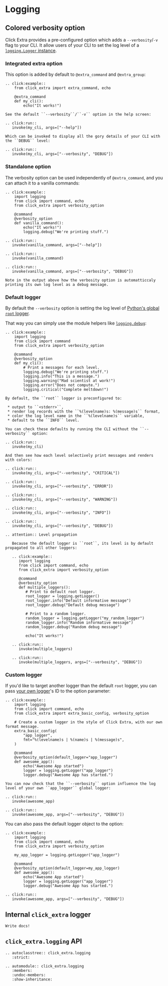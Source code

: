 # Logging

## Colored verbosity option

Click Extra provides a pre-configured option which adds a `--verbosity`/`-v` flag to your CLI. It allow users of your CLI to set the log level of a [`logging.Logger` instance](https://docs.python.org/3/library/logging.html#logger-objects).

### Integrated extra option

This option is added by default to `@extra_command` and `@extra_group`:

```{eval-rst}
.. click:example::
    from click_extra import extra_command, echo

    @extra_command
    def my_cli():
        echo("It works!")

See the default ``--verbosity``/``-v`` option in the help screen:

.. click:run::
   invoke(my_cli, args=["--help"])

Which can be invoked to display all the gory details of your CLI with the ``DEBUG`` level:

.. click:run::
   invoke(my_cli, args=["--verbosity", "DEBUG"])
```

### Standalone option

The verbosity option can be used independently of `@extra_command`, and you can attach it to a vanilla commands:

```{eval-rst}
.. click:example::
    import logging
    from click import command, echo
    from click_extra import verbosity_option

    @command
    @verbosity_option
    def vanilla_command():
        echo("It works!")
        logging.debug("We're printing stuff.")

.. click:run::
   invoke(vanilla_command, args=["--help"])

.. click:run::
   invoke(vanilla_command)

.. click:run::
   invoke(vanilla_command, args=["--verbosity", "DEBUG"])
```

```{tip}
Note in the output above how the verbosity option is automatticcaly printing its own log level as a debug message.
```

### Default logger

By default the `--verbosity` option is setting the log level of [Python's global `root` logger](https://github.com/python/cpython/blob/a59dc1fb4324589427c5c84229eb2c0872f29ca0/Lib/logging/__init__.py#L1945).

That way you can simply use the module helpers like [`logging.debug`](https://docs.python.org/3/library/logging.html?highlight=logging#logging.Logger.debug):

```{eval-rst}
.. click:example::
    import logging
    from click import command
    from click_extra import verbosity_option

    @command
    @verbosity_option
    def my_cli():
        # Print a messages for each level.
        logging.debug("We're printing stuff.")
        logging.info("This is a message.")
        logging.warning("Mad scientist at work!")
        logging.error("Does not compute.")
        logging.critical("Complete meltdown!")

By default, the ``root`` logger is preconfigured to:

 * output to ``<stderr>``,
 * render log records with the ``%(levelname)s: %(message)s`` format,
 * color the log level name in the ``%(levelname)s`` variable,
 * default to the ``INFO`` level.

You can check these defaults by running the CLI without the ``--verbosity`` option:

.. click:run::
   invoke(my_cli)

And then see how each level selectively print messages and renders with colors:

.. click:run::
   invoke(my_cli, args=["--verbosity", "CRITICAL"])

.. click:run::
   invoke(my_cli, args=["--verbosity", "ERROR"])

.. click:run::
   invoke(my_cli, args=["--verbosity", "WARNING"])

.. click:run::
   invoke(my_cli, args=["--verbosity", "INFO"])

.. click:run::
   invoke(my_cli, args=["--verbosity", "DEBUG"])
```

```{eval-rst}
.. attention:: Level propagation

   Because the default logger is ``root``, its level is by default propagated to all other loggers:

   .. click:example::
      import logging
      from click import command, echo
      from click_extra import verbosity_option

      @command
      @verbosity_option
      def multiple_loggers():
         # Print to default root logger.
         root_logger = logging.getLogger()
         root_logger.info("Default informative message")
         root_logger.debug("Default debug message")

         # Print to a random logger.
         random_logger = logging.getLogger("my_random_logger")
         random_logger.info("Random informative message")
         random_logger.debug("Random debug message")

         echo("It works!")

   .. click:run::
      invoke(multiple_loggers)

   .. click:run::
      invoke(multiple_loggers, args=["--verbosity", "DEBUG"])
```

### Custom logger

If you'd like to target another logger than the default `root` logger, you can pass [your own logger](https://docs.python.org/3/library/logging.html?#logging.getLogger)'s ID to the option parameter:

```{eval-rst}
.. click:example::
    import logging
    from click import command, echo
    from click_extra import extra_basic_config, verbosity_option

    # Create a custom logger in the style of Click Extra, with our own format message.
    extra_basic_config(
        "app_logger",
        fmt="%(levelname)s | %(name)s | %(message)s",
    )

    @command
    @verbosity_option(default_logger="app_logger")
    def awesome_app():
        echo("Awesome App started")
        logger = logging.getLogger("app_logger")
        logger.debug("Awesome App has started.")

You can now check that the ``--verbosity`` option influence the log level of your own ``app_logger`` global logger:

.. click:run::
   invoke(awesome_app)

.. click:run::
   invoke(awesome_app, args=["--verbosity", "DEBUG"])
```

You can also pass the default logger object to the option:

```{eval-rst}
.. click:example::
    import logging
    from click import command, echo
    from click_extra import verbosity_option

    my_app_logger = logging.getLogger("app_logger")

    @command
    @verbosity_option(default_logger=my_app_logger)
    def awesome_app():
        echo("Awesome App started")
        logger = logging.getLogger("app_logger")
        logger.debug("Awesome App has started.")

.. click:run::
   invoke(awesome_app, args=["--verbosity", "DEBUG"])
```

## Internal `click_extra` logger

```{todo}
Write docs!
```

## `click_extra.logging` API

```{eval-rst}
.. autoclasstree:: click_extra.logging
   :strict:
```

```{eval-rst}
.. automodule:: click_extra.logging
   :members:
   :undoc-members:
   :show-inheritance:
```
